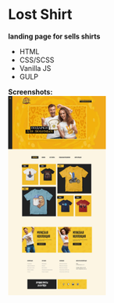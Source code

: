 <h1>Lost Shirt</h1>
<b>landing page for sells shirts</b>
<ul>
	<li>HTML</li>
	<li>CSS/SCSS</li>
	<li>Vanilla JS</li>
	<li>GULP</li>
</ul>
<b>Screenshots:</b>
<div>
<a href="#">
	<img style="width:200px;max-width:50%;height:auto" src="./app/images/dest/gh-pages/0v3nb1rd-github-io-shirts-lp.jpg" alt="screenshot-1"/>
</a>
</div>
